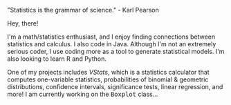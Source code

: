 "Statistics is the grammar of science." - Karl Pearson

Hey, there! 

I'm a math/statistics enthusiast, and I enjoy finding connections between statistics and calculus. I also code in Java. Although I'm not an extremely serious coder, I use coding more as a tool to generate statistical models. I'm also looking to learn R and Python. 

One of my projects includes <i>VStats</i>, which is a statistics calculator that computes one-variable statistics, probabilities of binomial & geometric distributions, confidence intervals, significance tests, linear regression, and more! I am currently working on the <samp>Boxplot</samp> class... 
